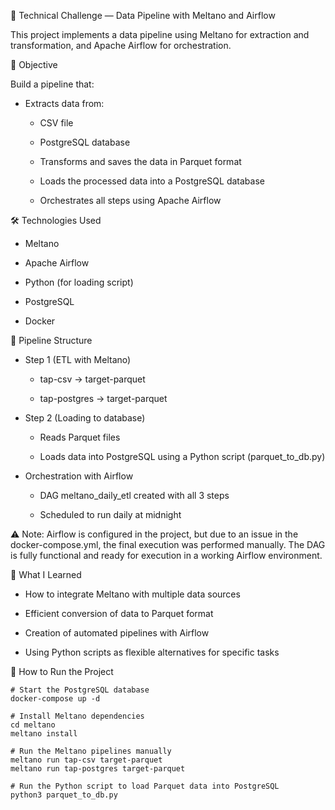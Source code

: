 🚀 Technical Challenge — Data Pipeline with Meltano and Airflow

This project implements a data pipeline using Meltano for extraction and transformation, and Apache Airflow for orchestration.


📌 Objective

Build a pipeline that:

- Extracts data from:

    - CSV file

    - PostgreSQL database

    - Transforms and saves the data in Parquet format

    - Loads the processed data into a PostgreSQL database

    - Orchestrates all steps using Apache Airflow


🛠️ Technologies Used

- Meltano

- Apache Airflow

- Python (for loading script)

- PostgreSQL

- Docker

📂 Pipeline Structure

- Step 1 (ETL with Meltano)

    - tap-csv → target-parquet

    - tap-postgres → target-parquet

- Step 2 (Loading to database)

    - Reads Parquet files

    - Loads data into PostgreSQL using a Python script (parquet_to_db.py)

- Orchestration with Airflow

    - DAG meltano_daily_etl created with all 3 steps

    - Scheduled to run daily at midnight

⚠️ Note: Airflow is configured in the project, but due to an issue in the docker-compose.yml, the final execution was performed manually. The DAG is fully functional and ready for execution in a working Airflow environment.

🧠 What I Learned

- How to integrate Meltano with multiple data sources

- Efficient conversion of data to Parquet format

- Creation of automated pipelines with Airflow

- Using Python scripts as flexible alternatives for specific tasks

🚧 How to Run the Project

```
# Start the PostgreSQL database 
docker-compose up -d

# Install Meltano dependencies
cd meltano
meltano install

# Run the Meltano pipelines manually
meltano run tap-csv target-parquet
meltano run tap-postgres target-parquet

# Run the Python script to load Parquet data into PostgreSQL
python3 parquet_to_db.py
```
